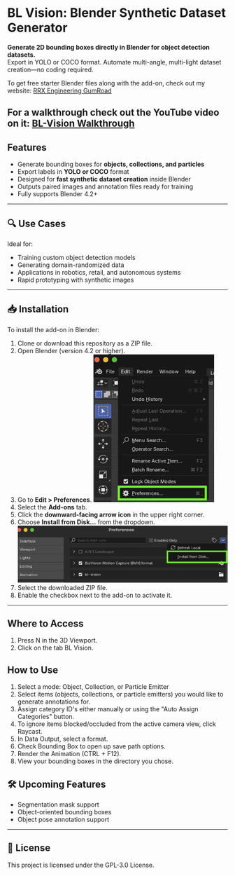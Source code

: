# BL Vision: Blender Synthetic Dataset Generator

**Generate 2D bounding boxes directly in Blender for object detection datasets.**  
Export in YOLO or COCO format. Automate multi-angle, multi-light dataset creation—no coding required.

To get free starter Blender files along with the add-on, check out my website: [RRX Engineering GumRoad](https://rrxengineering.gumroad.com/l/bl-vision)

For a walkthrough check out the YouTube video on it: [BL-Vision Walkthrough](https://youtu.be/RpkObzZebEw?si=HOy2GaxOPvOS5cUb)
---

## Features

- Generate bounding boxes for **objects, collections, and particles**
- Export labels in **YOLO or COCO** format
- Designed for **fast synthetic dataset creation** inside Blender
- Outputs paired images and annotation files ready for training
- Fully supports Blender 4.2+

---

## 🔍 Use Cases

Ideal for:

- Training custom object detection models
- Generating domain-randomized data
- Applications in robotics, retail, and autonomous systems
- Rapid prototyping with synthetic images

---

## 📥 Installation

To install the add-on in Blender:

1. Clone or download this repository as a ZIP file.
2. Open Blender (version 4.2 or higher).
3. Go to **Edit > Preferences**.
    ![Blender Preferences Location](/images/blender-preferences.png)
4. Select the **Add-ons** tab.
5. Click the **downward-facing arrow icon** in the upper right corner.
6. Choose **Install from Disk...** from the dropdown.
    ![Install from disk](/images/Install_from_disk.png)
7. Select the downloaded ZIP file.
8. Enable the checkbox next to the add-on to activate it.

---

## Where to Access

1. Press N in the 3D Viewport.
2. Click on the tab BL Vision.

## How to Use

1. Select a mode: Object, Collection, or Particle Emitter
2. Select items (objects, collections, or particle emitters) you would like to generate annotations for.
3. Assign category ID's either manually or using the "Auto Assign Categories" button.
4. To ignore items blocked/occluded from the active camera view, click Raycast.
5. In Data Output, select a format.
6. Check Bounding Box to open up save path options.
7. Render the Animation (CTRL + F12).
8. View your bounding boxes in the directory you chose.

## 🛠️ Upcoming Features

- Segmentation mask support
- Object-oriented bounding boxes
- Object pose annotation support

---

## 📄 License

This project is licensed under the GPL-3.0 License.
